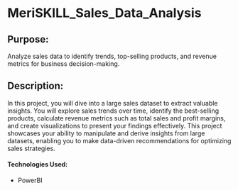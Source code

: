 # MeriSKILL_Sales_Data_Analysis

## Purpose: 
Analyze sales data to identify trends, top-selling products, and revenue metrics for business decision-making.

## Description: 
In this project, you will dive into a large sales dataset to extract valuable insights. You will explore sales trends over time, identify the best-selling products, calculate revenue metrics such as total sales and profit margins, and create visualizations to present your findings effectively. This project showcases your ability to manipulate and derive insights from large datasets, enabling you to make data-driven recommendations for optimizing sales strategies.

#### Technologies Used:
- PowerBI
